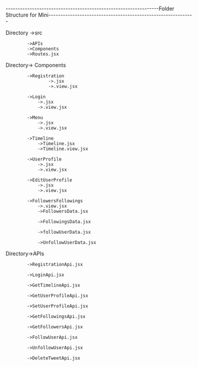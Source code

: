 

----------------------------------------------------------------Folder Structure for Mini-------------------------------------------------------------


Directory ->src

            ->APIs
            ->Components
            ->Routes.jsx






Directory-> Components

            ->Registration
                    ->.jsx
                    ->.view.jsx

            ->Login
                ->.jsx
                ->.view.jsx

            ->Menu
                ->.jsx
                ->.view.jsx

            ->Timeline
                ->Timeline.jsx
                ->Timeline.view.jsx

            ->UserProfile
                ->.jsx
                ->.view.jsx            

            ->EditUserProfile
                ->.jsx
                ->.view.jsx

            ->FollowersFollowings
                ->.view.jsx
                ->FollowersData.jsx

                ->FollowingsData.jsx

                ->followUserData.jsx

                ->UnfollowUserData.jsx

            


Directory->APIs

            ->RegistrationApi.jsx

            ->LoginApi.jsx

            ->GetTimelineApi.jsx

            ->GetUserProfileApi.jsx

            ->SetUserProfileApi.jsx

            ->GetFollowingsApi.jsx

            ->GetFollowersApi.jsx

            ->FollowUserApi.jsx

            ->UnfollowUserApi.jsx

            ->DeleteTweetApi.jsx










            



            